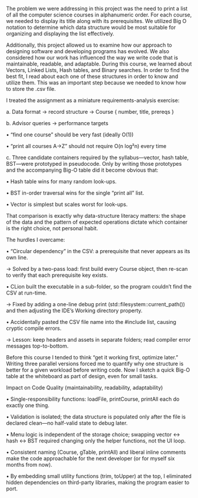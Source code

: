 The problem we were addressing in this project was the need to print a list of all the computer science courses in alphanumeric order. For each course, we needed to display its title along with its prerequisites. We utilized Big O notation to determine which data structure would be most suitable for organizing and displaying the list effectively. 

Additionally, this project allowed us to examine how our approach to designing software and developing programs has evolved. We also considered how our work has influenced the way we write code that is maintainable, readable, and adaptable.
During this course, we learned about Vectors, Linked Lists, Hash tables, and Binary searches. In order to find the best fit, I read about each one of these structures in order to know and utilize them. This was an important step because we needed to know how to store the .csv file.  

I treated the assignment as a miniature requirements-analysis exercise:

a. Data format → record structure → Course { number, title, prereqs }

b. Advisor queries → performance targets

  • “find one course” should be very fast (ideally O(1))
  
  • “print all courses A→Z” should not require O(n log²n) every time
  
c. Three candidate containers required by the syllabus—vector, hash table, BST—were prototyped in pseudocode. Only by writing those prototypes and the accompanying Big-O table did it become obvious that:

  • Hash table wins for many random look-ups.
  
  • BST in-order traversal wins for the single “print all” list.
  
  • Vector is simplest but scales worst for look-ups.

That comparison is exactly why data-structure literacy matters: the shape of the data and the pattern of expected operations dictate which container is the right choice, not personal habit.

The hurdles I overcame:

• “Circular dependency” in the CSV: a prerequisite that never appears as its own line.

→ Solved by a two-pass load: first build every Course object, then re-scan to verify that each prerequisite key exists.

• CLion built the executable in a sub-folder, so the program couldn’t find the CSV at run-time.

→ Fixed by adding a one-line debug print (std::filesystem::current_path()) and then adjusting the IDE’s Working directory property.

• Accidentally pasted the CSV file name into the #include list, causing cryptic compile errors.

→ Lesson: keep headers and assets in separate folders; read compiler error messages top-to-bottom.

Before this course I tended to think “get it working first, optimize later.” Writing three parallel versions forced me to quantify why one structure is better for a given workload before writing code. Now I sketch a quick Big-O table at the whiteboard as part of design, even for small tasks.

Impact on Code Quality (maintainability, readability, adaptability)

• Single-responsibility functions: loadFile, printCourse, printAll each do exactly one thing.

• Validation is isolated; the data structure is populated only after the file is declared clean—no half-valid state to debug later.

• Menu logic is independent of the storage choice; swapping vector ↔ hash ↔ BST required changing only the helper functions, not the UI loop.

• Consistent naming (Course, gTable, printAll) and liberal inline comments make the code approachable for the next developer (or for myself six months from now).

• By embedding small utility functions (trim, toUpper) at the top, I eliminated hidden dependencies on third-party libraries, making the program easier to port.
